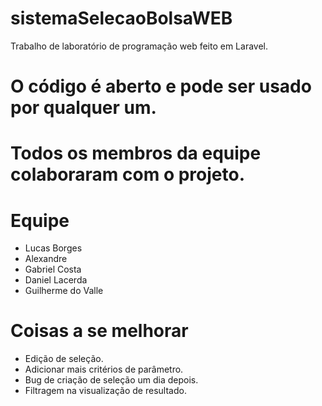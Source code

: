 # sistemaSelecaoBolsaWEB
Trabalho de laboratório de programação web feito em Laravel.

# O código é aberto e pode ser usado por qualquer um.

# Todos os membros da equipe colaboraram com o projeto.

# Equipe
- Lucas Borges
- Alexandre
- Gabriel Costa
- Daniel Lacerda
- Guilherme do Valle

# Coisas a se melhorar
- Edição de seleção.
- Adicionar mais critérios de parâmetro.
- Bug de criação de seleção um dia depois.
- Filtragem na visualização de resultado.
